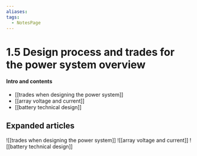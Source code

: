 ```yaml
---
aliases: 
tags:
  - NotesPage
---
```


# 1.5 Design process and trades for the power system overview

#### Intro and contents
- [[trades when designing the power system]]
- [[array voltage and current]]
- [[battery technical design]]


## Expanded articles

![[trades when designing the power system]]
![[array voltage and current]]
![[battery technical design]]